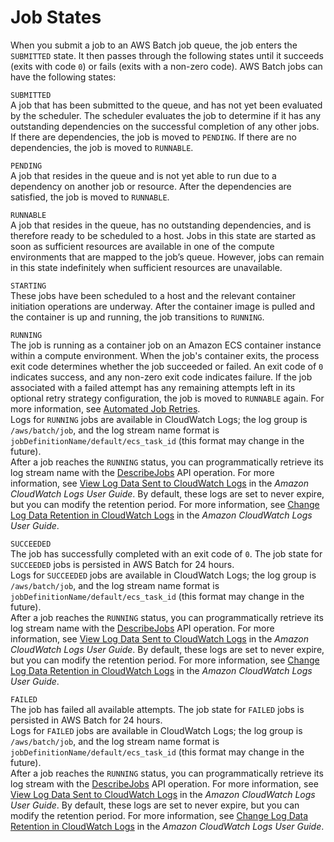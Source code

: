# Job States<a name="job_states"></a>

When you submit a job to an AWS Batch job queue, the job enters the `SUBMITTED` state\. It then passes through the following states until it succeeds \(exits with code `0`\) or fails \(exits with a non\-zero code\)\. AWS Batch jobs can have the following states:

`SUBMITTED`  
A job that has been submitted to the queue, and has not yet been evaluated by the scheduler\. The scheduler evaluates the job to determine if it has any outstanding dependencies on the successful completion of any other jobs\. If there are dependencies, the job is moved to `PENDING`\. If there are no dependencies, the job is moved to `RUNNABLE`\.

`PENDING`  
A job that resides in the queue and is not yet able to run due to a dependency on another job or resource\. After the dependencies are satisfied, the job is moved to `RUNNABLE`\.

`RUNNABLE`  
A job that resides in the queue, has no outstanding dependencies, and is therefore ready to be scheduled to a host\. Jobs in this state are started as soon as sufficient resources are available in one of the compute environments that are mapped to the job’s queue\. However, jobs can remain in this state indefinitely when sufficient resources are unavailable\.

`STARTING`  
These jobs have been scheduled to a host and the relevant container initiation operations are underway\. After the container image is pulled and the container is up and running, the job transitions to `RUNNING`\.

`RUNNING`  
The job is running as a container job on an Amazon ECS container instance within a compute environment\. When the job's container exits, the process exit code determines whether the job succeeded or failed\. An exit code of `0` indicates success, and any non\-zero exit code indicates failure\. If the job associated with a failed attempt has any remaining attempts left in its optional retry strategy configuration, the job is moved to `RUNNABLE` again\. For more information, see [Automated Job Retries](job_retries.md)\.  
Logs for `RUNNING` jobs are available in CloudWatch Logs; the log group is `/aws/batch/job`, and the log stream name format is `jobDefinitionName/default/ecs_task_id` \(this format may change in the future\)\.  
After a job reaches the `RUNNING` status, you can programmatically retrieve its log stream name with the [DescribeJobs](http://docs.aws.amazon.com/batch/latest/APIReference/API_DescribeJobs.html) API operation\. For more information, see [View Log Data Sent to CloudWatch Logs](http://docs.aws.amazon.com/AmazonCloudWatch/latest/logs/ViewingLogData.html) in the *Amazon CloudWatch Logs User Guide*\. By default, these logs are set to never expire, but you can modify the retention period\. For more information, see [Change Log Data Retention in CloudWatch Logs](http://docs.aws.amazon.com/AmazonCloudWatch/latest/logs/SettingLogRetention.html) in the *Amazon CloudWatch Logs User Guide*\.

`SUCCEEDED`  
The job has successfully completed with an exit code of `0`\. The job state for `SUCCEEDED` jobs is persisted in AWS Batch for 24 hours\.  
Logs for `SUCCEEDED` jobs are available in CloudWatch Logs; the log group is `/aws/batch/job`, and the log stream name format is `jobDefinitionName/default/ecs_task_id` \(this format may change in the future\)\.  
After a job reaches the `RUNNING` status, you can programmatically retrieve its log stream name with the [DescribeJobs](http://docs.aws.amazon.com/batch/latest/APIReference/API_DescribeJobs.html) API operation\. For more information, see [View Log Data Sent to CloudWatch Logs](http://docs.aws.amazon.com/AmazonCloudWatch/latest/logs/ViewingLogData.html) in the *Amazon CloudWatch Logs User Guide*\. By default, these logs are set to never expire, but you can modify the retention period\. For more information, see [Change Log Data Retention in CloudWatch Logs](http://docs.aws.amazon.com/AmazonCloudWatch/latest/logs/SettingLogRetention.html) in the *Amazon CloudWatch Logs User Guide*\.

`FAILED`  
The job has failed all available attempts\. The job state for `FAILED` jobs is persisted in AWS Batch for 24 hours\.  
Logs for `FAILED` jobs are available in CloudWatch Logs; the log group is `/aws/batch/job`, and the log stream name format is `jobDefinitionName/default/ecs_task_id` \(this format may change in the future\)\.  
After a job reaches the `RUNNING` status, you can programmatically retrieve its log stream with the [DescribeJobs](http://docs.aws.amazon.com/batch/latest/APIReference/API_DescribeJobs.html) API operation\. For more information, see [View Log Data Sent to CloudWatch Logs](http://docs.aws.amazon.com/AmazonCloudWatch/latest/logs/ViewingLogData.html) in the *Amazon CloudWatch Logs User Guide*\. By default, these logs are set to never expire, but you can modify the retention period\. For more information, see [Change Log Data Retention in CloudWatch Logs](http://docs.aws.amazon.com/AmazonCloudWatch/latest/logs/SettingLogRetention.html) in the *Amazon CloudWatch Logs User Guide*\.
